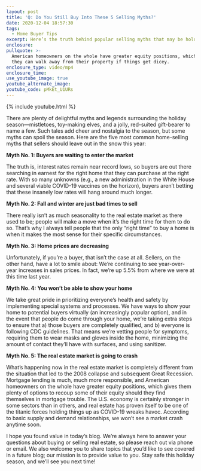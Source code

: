 ```yaml
---
layout: post
title: 'Q: Do You Still Buy Into These 5 Selling Myths?'
date: 2020-12-04 18:57:30
tags:
  - Home Buyer Tips
excerpt: Here’s the truth behind popular selling myths that may be holding you back.
enclosure:
pullquote: >-
  American homeowners on the whole have greater equity positions, which means
  they can walk away from their property if things get dicey.
enclosure_type: video/mp4
enclosure_time:
use_youtube_image: true
youtube_alternate_image:
youtube_code: pMkEt_U1URs
---
```


{% include youtube.html %}

There are plenty of delightful myths and legends surrounding the holiday season—mistletoes, toy-making elves, and a jolly, red-suited gift-bearer to name a few. Such tales add cheer and nostalgia to the season, but some myths can spoil the season. Here are the five most common home-selling myths that sellers should leave out in the snow this year:&nbsp;

**Myth No. 1: Buyers are waiting to enter the market**

The truth is, interest rates remain near record lows, so buyers are out there searching in earnest for the right home that they can purchase at the right rate. With so many unknowns (e.g., a new administration in the White House and several viable COVID-19 vaccines on the horizon), buyers aren’t betting that these insanely low rates will hang around much longer.&nbsp;

**Myth No. 2: Fall and winter are just bad times to sell&nbsp;**

There really isn’t as much seasonality to the real estate market as there used to be; people will make a move when it’s the right time for them to do so. That’s why I always tell people that the only “right time” to buy a home is when it makes the most sense for their specific circumstances.&nbsp;

**Myth No. 3: Home prices are decreasing&nbsp;**

Unfortunately, if you’re a buyer, that isn’t the case at all. Sellers, on the other hand, have a lot to smile about: We’re continuing to see year-over-year increases in sales prices. In fact, we’re up 5.5% from where we were at this time last year.&nbsp;

**Myth No. 4: You won’t be able to show your home**

We take great pride in prioritizing everyone’s health and safety by implementing special systems and processes. We have ways to show your home to potential buyers virtually (an increasingly popular option), and in the event that people do come through your home, we’re taking extra steps to ensure that a) those buyers are completely qualified, and b) everyone is following CDC guidelines. That means we’re vetting people for symptoms, requiring them to wear masks and gloves inside the home, minimizing the amount of contact they’ll have with surfaces, and using sanitizer.&nbsp;

**Myth No. 5: The real estate market is going to crash**

What’s happening now in the real estate market is completely different from the situation that led to the 2008 collapse and subsequent Great Recession. Mortgage lending is much, much more responsible, and American homeowners on the whole have greater equity positions, which gives them plenty of options to recoup some of their equity should they find themselves in mortgage trouble. The U.S. economy is certainly stronger in some sectors than in others, and real estate has proven itself to be one of the titanic forces holding things up as COVID-19 wreaks havoc. According to basic supply and demand relationships, we won’t see a market crash anytime soon.&nbsp;

I hope you found value in today’s blog. We’re always here to answer your questions about buying or selling real estate, so please reach out via phone or email. We also welcome you to share topics that you’d like to see covered in a future blog; our mission is to provide value to you. Stay safe this holiday season, and we’ll see you next time\!